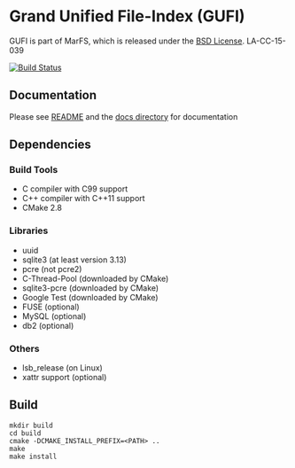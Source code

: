 # Grand Unified File-Index (GUFI)

GUFI is part of MarFS, which is released under the [BSD License](LICENSE.txt).
LA-CC-15-039

[![Build Status](https://travis-ci.com/mar-file-system/GUFI.svg?branch=master)](https://travis-ci.com/mar-file-system/GUFI)

## Documentation
Please see [README](README) and the [docs directory](docs) for documentation

## Dependencies

### Build Tools
- C compiler with C99 support
- C++ compiler with C++11 support
- CMake 2.8

### Libraries
- uuid
- sqlite3 (at least version 3.13)
- pcre (not pcre2)
- C-Thread-Pool (downloaded by CMake)
- sqlite3-pcre (downloaded by CMake)
- Google Test (downloaded by CMake)
- FUSE (optional)
- MySQL (optional)
- db2 (optional)

### Others
- lsb_release (on Linux)
- xattr support (optional)

## Build
```
mkdir build
cd build
cmake -DCMAKE_INSTALL_PREFIX=<PATH> ..
make
make install
```
